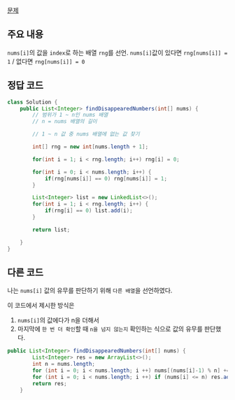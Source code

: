 [문제](https://leetcode.com/problems/find-all-numbers-disappeared-in-an-array/description/)

## 주요 내용

`nums[i]`의 값을 `index`로 하는 배열 `rng`를 선언. `nums[i]`값이 있다면 `rng[nums[i]] = 1` / 없다면 `rng[nums[i]] = 0`

## 정답 코드 
``` java
class Solution {
    public List<Integer> findDisappearedNumbers(int[] nums) {
        // 범위가 1 ~ n인 nums 배열 
        // n = nums 배열의 길이 

        // 1 ~ n 값 중 nums 배열에 없는 값 찾기 

        int[] rng = new int[nums.length + 1]; 

        for(int i = 1; i < rng.length; i++) rng[i] = 0; 

        for(int i = 0; i < nums.length; i++) {
            if(rng[nums[i]] == 0) rng[nums[i]] = 1; 
        }

        List<Integer> list = new LinkedList<>(); 
        for(int i = 1; i < rng.length; i++) {
            if(rng[i] == 0) list.add(i); 
        }

        return list; 

    }
}
```

## 다른 코드

나는 `nums[i]` 값의 유무를 판단하기 위해 `다른 배열`을 선언하였다. 

이 코드에서 제시한 방식은   
1) `nums[i]`의 값에다가 n을 더해서 
2) 마지막에 `한 번 더 확인`할 때 `n을 넘지 않는지` 확인하는 식으로 값의 유무를 판단했다. 

``` java
public List<Integer> findDisappearedNumbers(int[] nums) {
        List<Integer> res = new ArrayList<>();
        int n = nums.length;
        for (int i = 0; i < nums.length; i ++) nums[(nums[i]-1) % n] += n;
        for (int i = 0; i < nums.length; i ++) if (nums[i] <= n) res.add(i+1);
        return res;
    }
```
